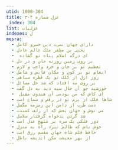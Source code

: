 ```yaml
---
utid: 1000-304
title: غزل شماره ۳۰۴
_index: 304
list: غزلیات
indexes: ل
mesra:
  - دارای جهان نصرت دین خسرو کامل
  - یحیی بن مظفر ملک عالم عادل
  - ‌ ای درگه اسلام پناه تو گشاده
  - بر روی زمین روزنه جان و در دل
  - تعظیم تو بر جان و خرد واجب و لازم
  - انعام تو بر کون و مکان فایض و شامل
  - روز ازل از کلک تو یک قطره سیاهی
  - بر روی مه افتاد که شد حل مسائل
  - خورشید چو آن خال سیه دید به دل گفت
  - ‌ ای کاش که من بودمی آن هندوی مقبل
  - شاها فلک از بزم تو در رقص و سماع است
  - دست طرب از دامن این زمزمه مگسل
  - می نوش و جهان بخش که از زلف کمندت
  - شد گردن بدخواه گرفتار سلاسل
  - دور فلکی یک سره بر مَنَهجِ عدل است
  - خوش باش که ظالم نبرد راه به منزل
  - حافظ قلم شاه جهان مقسم رزق است
  - از بهر معیشت مکن اندیشه باطل
---
```

